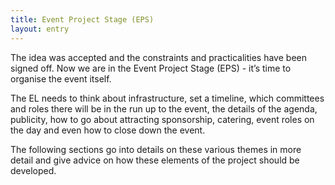 ```yaml
---
title: Event Project Stage (EPS)
layout: entry
---
```

The idea was accepted and the constraints and practicalities have been signed off. Now we are in the Event Project Stage (EPS) - it’s time to organise the event itself.

The EL needs to think about infrastructure, set a timeline, which committees and roles there will be in the run up to the event, the details of the agenda, publicity, how to go about attracting sponsorship, catering, event roles on the day and even how to close down the event.

The following sections go into details on these various themes in more detail and give advice on how these elements of the project should be developed.

